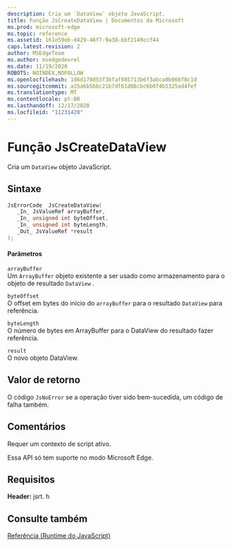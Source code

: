 ```yaml
---
description: Cria um `DataView` objeto JavaScript.
title: Função JsCreateDataView | Documentos da Microsoft
ms.prod: microsoft-edge
ms.topic: reference
ms.assetid: 161e59eb-d429-46f7-9a38-bbf2149ccf44
caps.latest.revision: 2
author: MSEdgeTeam
ms.author: msedgedevrel
ms.date: 11/19/2020
ROBOTS: NOINDEX,NOFOLLOW
ms.openlocfilehash: 1d6d170d53f3bfaf885713b6f3abca0b066f8c1d
ms.sourcegitcommit: a35a6b5bbc21b7df61d08cbc6b074b5325ad4fef
ms.translationtype: MT
ms.contentlocale: pt-BR
ms.lasthandoff: 12/17/2020
ms.locfileid: "11231420"
---
```

# Função JsCreateDataView

Cria um `DataView` objeto JavaScript.  
  
## Sintaxe  
  
```cpp  
JsErrorCode  JsCreateDataView(  
   _In_ JsValueRef arrayBuffer,  
   _In_ unsigned int byteOffset,  
   _In_ unsigned int byteLength,  
   _Out_ JsValueRef *result  
);  
```  
  
#### Parâmetros  
 `arrayBuffer`  
 Um `ArrayBuffer` objeto existente a ser usado como armazenamento para o objeto de resultado `DataView` .  
  
 `byteOffset`  
 O offset em bytes do início do `arrayBuffer` para o resultado `DataView` para referência.  
  
 `byteLength`  
 O número de bytes em ArrayBuffer para o DataView do resultado fazer referência.  
  
 `result`  
 O novo objeto DataView.  
  
## Valor de retorno  
 O código `JsNoError` se a operação tiver sido bem-sucedida, um código de falha também.  
  
## Comentários  
 Requer um contexto de script ativo.  
  
 Essa API só tem suporte no modo Microsoft Edge.  
  
## Requisitos  
 **Header:** jsrt. h  
  
## Consulte também  
 [Referência (Runtime do JavaScript)](../chakra-hosting/reference-javascript-runtime.md)
